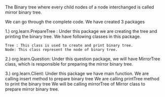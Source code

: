 The Binary tree where every child nodes of a node interchanged is called mirror binary tree.

We can go through the complete code. We have created 3 packages

1.) org.learn.PrepareTree : Under this package we are creating the tree and printing the binary tree. We have following classes in this package.

	Tree : This class is used to create and print binary tree.
	Node: This class represent the node of binary tree.
2.) org.learn.Question: Under this question package, we will have MirrorTree class, which is responsible for preparing the mirror binary tree.

3.) org.learn.Client: Under this package we have main function.
	We are calling insert method to prepare binary tree
	We are calling printTree method to print the binary tree
	We will be calling mirrorTree of Mirror class to prepare mirror binary tree.